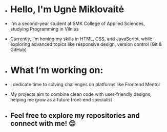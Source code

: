 - # Hello, I'm Ugnė Miklovaitė 
- I'm a second-year student at SMK College of Applied Sciences, studying Programming in Vilnius
- Currently, I’m honing my skills in HTML, CSS, and JavaScript, while exploring advanced topics like responsive design, version control (Git & GitHub)

- # What I’m working on:
- I dedicate time to solving challenges on platforms like Frontend Mentor
- My projects aim to combine clean code with user-friendly designs, helping me grow as a future front-end specialist

- ## Feel free to explore my repositories and connect with me! 😊
